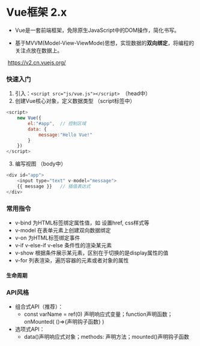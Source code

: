 # Vue框架 2.x

- Vue是一套前端框架，免除原生JavaScript中的DOM操作，简化书写。

- 基于MVVM(Model-View-ViewMode)思想，实现数据的**双向绑定**，将编程的关注点放在数据上。

​	https://v2.cn.vuejs.org/

### 快速入门

1. 引入：`<script src="js/vue.js"></script> `（head中）
2. 创建Vue核心对象，定义数据类型 （script标签中）

```javascript
<script>
    new Vue({
    	el:"#app",	// 控制区域
    	data: {
            message:"Hello Vue!"
        }
	})
</script>
```



3. 编写视图 （body中）

```javascript
<div id="app">
    <input type="text" v-model="message">
    {{ message }}	// 插值表达式
</div>
```

### 常用指令

- v-bind	为HTML标签绑定属性值，如 设置href, css样式等
- v-model       在表单元素上创建双向数据绑定
- v-on        为HTML标签绑定事件
- v-if    v-else-if    v-else        条件性的渲染某元素
- v-show        根据条件展示某元素，区别在于切换的是display属性的值
- v-for         列表渲染，遍历容器的元素或者对象的属性

#### 生命周期

### API风格

- 组合式API（推荐）：<script setup></script>
  - const varName = ref(0) 声明响应式变量；function声明函数；onMounted( ()=>{声明钩子函数} )
- 选项式API：
  - data()声明响应式对象；methods: 声明方法；mounted()声明钩子函数
